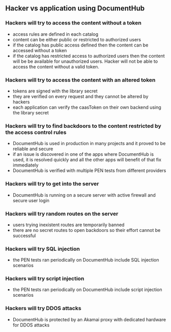 ## Hacker vs application using DocumentHub


### Hackers will try to access the content without a token

- access rules are defined in each catalog
- content can be either public or restricted to authorized users
- if the catalog has public access defined then the content can be accessed without a token
- if the catalog has restricted access to authorized users then the content will be be available for unauthorized users. Hacker will not be able to access the content without a valid token.


### Hackers will try to access the content with an altered token

- tokens are signed with the library secret
- they are verified on every request and they cannot be altered by hackers
- each application can verify the caasToken on their own backend using the library secret


### Hackers will try to find backdoors to the content restricted by the access control rules

- DocumentHub is used in production in many projects and it proved to be reliable and secure
- if an issue is discovered in one of the apps where DocumentHub is used, it is resolved quickly and all the other apps will benefit of that fix immediately
- DocumentHub is verified with multiple PEN tests from different providers


### Hackers will try to get into the server

- DocumentHub is running on a secure server with active firewall and secure user login


### Hackers will try random routes on the server

- users trying inexistent routes are temporarily banned
- there are no secret routes to open backdoors so their effort cannot be successful


### Hackers will try SQL injection

- the PEN tests ran periodically on DocumentHub include SQL injection scenarios


### Hackers will try script injection

- the PEN tests ran periodically on DocumentHub include script injection scenarios


### Hackers will try DDOS attacks

- DocumentHub is protected by an Akamai proxy with dedicated hardware for DDOS attacks

